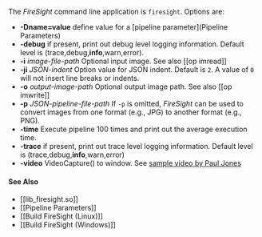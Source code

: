 The _FireSight_ command line application is `firesight`. Options are:

* **-Dname=value** define value for a [pipeline parameter](Pipeline Parameters)
* **-debug** if present, print out debug level logging information. Default level is (trace,debug,**info**,warn,error).
* **-i** _image-file-path_ Optional input image. See also [[op imread]]
* **-ji** _JSON-indent_ Option value for JSON indent. Default is `2`. A value of `0` will not insert line breaks or indents. 
* **-o** _output-image-path_ Optional output image path. See also [[op imwrite]]
* **-p** _JSON-pipeline-file-path_ If `-p` is omitted, _FireSight_ can be used to convert images from one format (e.g., JPG) to another format (e.g., PNG).
* **-time** Execute pipeline 100 times and print out the average execution time.
* **-trace** if present, print out trace level logging information. Default level is (trace,debug,**info**,warn,error)
* **-video** VideoCapture() to window. See [sample video by Paul Jones](https://www.youtube.com/watch?v=Hzi3dY2WU0k) 

#### See Also
* [[lib_firesight.so]]
* [[Pipeline Parameters]]
* [[Build FireSight (Linux)]]
* [[Build FireSight (Windows)]]